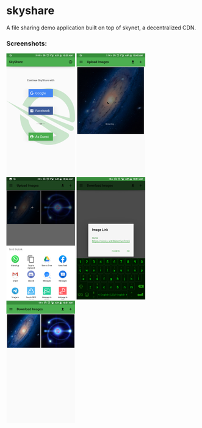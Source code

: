 # skyshare
A file sharing demo application built on top of skynet, a decentralized CDN.

### Screenshots:

<p float="left">
  <img src="ss1.png" width="180" height="320" />
  <img src="ss2.png" width="180" height="320" />
  <img src="ss3.png" width="180" height="320" />
  <img src="ss4.png" width="180" height="320" />
  <img src="ss5.png" width="180" height="320" />
</p>
